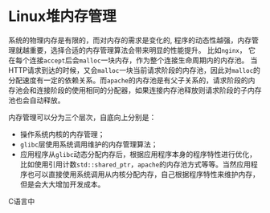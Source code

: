 # Linux堆内存管理

系统的物理内存是有限的，而对内存的需求是变化的, 程序的动态性越强，内存管理就越重要，选择合适的内存管理算法会带来明显的性能提升。 比如`nginx`， 它在每个连接`accept`后会`malloc`一块内存，作为整个连接生命周期内的内存池。 当HTTP请求到达的时候，又会`malloc`一块当前请求阶段的内存池，因此对`malloc`的分配速度有一定的依赖关系。而`apache`的内存池是有父子关系的，请求阶段的内存池会和连接阶段的使用相同的分配器，如果连接内存池释放则请求阶段的子内存池也会自动释放。

内存管理可以分为三个层次，自底向上分别是：

* 操作系统内核的内存管理；
* `glibc`层使用系统调用维护的内存管理算法；
* 应用程序从`glibc`动态分配内存后，根据应用程序本身的程序特性进行优化， 比如使用引用计数`std::shared_ptr`，`apache`的内存池方式等等。当然应用程序也可以直接使用系统调用从内核分配内存，自己根据程序特性来维护内存，但是会大大增加开发成本。

C语言中

